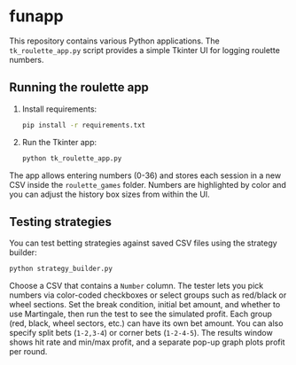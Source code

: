 # funapp

This repository contains various Python applications. The `tk_roulette_app.py` script provides a simple Tkinter UI for logging roulette numbers.

## Running the roulette app

1. Install requirements:
   ```bash
   pip install -r requirements.txt
   ```
2. Run the Tkinter app:
   ```bash
   python tk_roulette_app.py
   ```

The app allows entering numbers (0-36) and stores each session in a new CSV
inside the `roulette_games` folder. Numbers are highlighted by color and you
can adjust the history box sizes from within the UI.

## Testing strategies

You can test betting strategies against saved CSV files using the strategy
builder:

```bash
python strategy_builder.py
```

Choose a CSV that contains a `Number` column. The tester lets you pick numbers
via color-coded checkboxes or select groups such as red/black or wheel
sections. Set the break condition, initial bet amount, and whether to use
Martingale, then run the test to see the simulated profit. Each group (red,
black, wheel sectors, etc.) can have its own bet amount. You can also specify
split bets (`1-2,3-4`) or corner bets (`1-2-4-5`). The results window shows hit
rate and min/max profit, and a separate pop-up graph plots profit per round.

